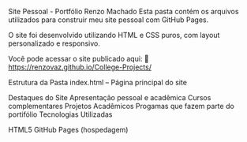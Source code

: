  Site Pessoal - Portfólio Renzo Machado
Esta pasta contém os arquivos utilizados para construir meu site pessoal com GitHub Pages.

O site foi desenvolvido utilizando HTML e CSS puros, com layout personalizado e responsivo.

Você pode acessar o site publicado aqui:
🔗 https://renzovaz.github.io/College-Projects/

 Estrutura da Pasta
index.html – Página principal do site

 Destaques do Site
Apresentação pessoal e acadêmica
Cursos complementares 
Projetos Acadêmicos
Progamas que fazem parte do portifólio
 Tecnologias Utilizadas
 
HTML5
GitHub Pages (hospedagem)
